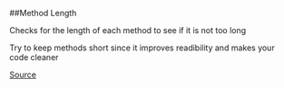 ##Method Length

Checks for the length of each method to see if it is not too long

Try to keep methods short since it improves readibility and makes your code cleaner

[Source](http://www.rubydoc.info/gems/rubocop/RuboCop/Cop/Metrics/MethodLength)
